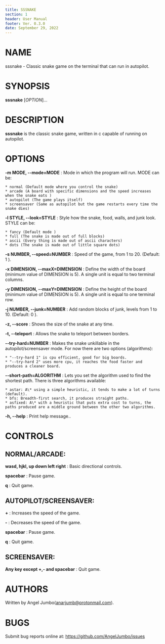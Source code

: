 ```yaml
---
title: SSSNAKE
section: 1
header: User Manual
footer: Ver. 0.3.0
date: September 29, 2022
---
```

# NAME
sssnake - Classic snake game on the terminal that can run in autopilot.

# SYNOPSIS
**sssnake** [*OPTION*]...

# DESCRIPTION
**sssnake** is the classic snake game, written in c capable of running on autopilot.

# OPTIONS
**-m MODE, --mode=MODE** 
: Mode in which the program will run. MODE can be:

    * normal (Default mode where you control the snake)
    * arcade (A board with specific dimensions and the speed increases when the snake eats )
    * autopilot (The game plays itself)
    * screensaver (Same as autopilot but the game restarts every time the snake dies)

**-l STYLE, --look=STYLE** 
: Style how the snake, food, walls, and junk look. STYLE can be:

    * fancy (Default mode )
    * full (The snake is made out of full blocks)
    * ascii (Every thing is made out of ascii characters)
    * dots (The snake is made out of little square dots)

**-s NUMBER, --speed=NUMBER** 
: Speed of the game, from 1 to 20. (Default: 1 ).

**-x DIMENSION, --maxX=DIMENSION** 
: Define the width of the board (minimum value of DIMENSION is 5). A single unit is equal to two terminal columns.

**-y DIMENSION, --maxY=DIMENSION** 
: Define the height of the board (minimum value of DIMENSION is 5). A single unit is equal to one terminal row.

**-j NUMBER, --junk=NUMBER** 
: Add random blocks of junk, levels from 1 to 10. (Default: 0 ).

**-z, --score** 
: Shows the size of the snake at any time.

**-t, --teleport** 
: Allows the snake to teleport between borders.

**--try-hard=NUMBER** 
:  Makes the snake unkillable in the autopilot/screensaver mode. For now there are two options (algorithms):

    * "--try-hard 1" is cpu efficient, good for big boards.
    * "--try-hard 2" uses more cpu, it reaches the food faster and produces a cleaner board.

**--short-path=ALGORITHM** 
:  Lets you set the algorithm used to find the shortest path. There is three algorithms available:

    * astar: A\* using a simple heuristic, it tends to make a lot of turns (default).
    * bfs: Breadth-first search, it produces straight paths.
    * asfixed: A\* with a heuristic that puts extra cost to turns, the paths produced are a middle ground between the other two algorithms.

**-h, --help** 
: Print help message..

# CONTROLS

## NORMAL/ARCADE:

**wasd, hjkl, up down left right**
: Basic directional controls.

**spacebar**
: Pause game.

**q**
: Quit game.

## AUTOPILOT/SCREENSAVER:

**+**
: Increases the speed of the game.

**-**
: Decreases the speed of the game.

**spacebar**
: Pause game.

**q**
: Quit game.

## SCREENSAVER:

**Any key except +,- and spacebar**
: Quit game.

# AUTHORS
Written by Angel Jumbo(anarjumb@protonmail.com).

# BUGS
Submit bug reports online at: <https://github.com/AngelJumbo/issues>
